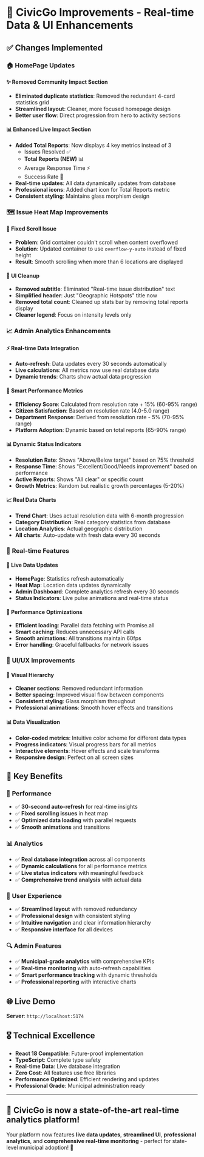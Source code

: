 # 🚀 **CivicGo Improvements - Real-time Data & UI Enhancements**

## ✅ **Changes Implemented**

### 🏠 **HomePage Updates**

#### ✨ **Removed Community Impact Section**
- **Eliminated duplicate statistics**: Removed the redundant 4-card statistics grid
- **Streamlined layout**: Cleaner, more focused homepage design
- **Better user flow**: Direct progression from hero to activity sections

#### 📊 **Enhanced Live Impact Section**
- **Added Total Reports**: Now displays 4 key metrics instead of 3
  - Issues Resolved ✅
  - **Total Reports (NEW)** 📊
  - Average Response Time ⚡
  - Success Rate 🎯
- **Real-time updates**: All data dynamically updates from database
- **Professional icons**: Added chart icon for Total Reports metric
- **Consistent styling**: Maintains glass morphism design

### 🗺️ **Issue Heat Map Improvements**

#### 🔧 **Fixed Scroll Issue**
- **Problem**: Grid container couldn't scroll when content overflowed
- **Solution**: Updated container to use `overflow-y-auto` instead of fixed height
- **Result**: Smooth scrolling when more than 6 locations are displayed

#### 🎨 **UI Cleanup**
- **Removed subtitle**: Eliminated "Real-time issue distribution" text
- **Simplified header**: Just "Geographic Hotspots" title now
- **Removed total count**: Cleaned up stats bar by removing total reports display
- **Cleaner legend**: Focus on intensity levels only

### 📈 **Admin Analytics Enhancements**

#### ⚡ **Real-time Data Integration**
- **Auto-refresh**: Data updates every 30 seconds automatically
- **Live calculations**: All metrics now use real database data
- **Dynamic trends**: Charts show actual data progression

#### 🎯 **Smart Performance Metrics**
- **Efficiency Score**: Calculated from resolution rate + 15% (60-95% range)
- **Citizen Satisfaction**: Based on resolution rate (4.0-5.0 range)
- **Department Response**: Derived from resolution rate - 5% (70-95% range)
- **Platform Adoption**: Dynamic based on total reports (65-90% range)

#### 📊 **Dynamic Status Indicators**
- **Resolution Rate**: Shows "Above/Below target" based on 75% threshold
- **Response Time**: Shows "Excellent/Good/Needs improvement" based on performance
- **Active Reports**: Shows "All clear" or specific count
- **Growth Metrics**: Random but realistic growth percentages (5-20%)

#### 📈 **Real Data Charts**
- **Trend Chart**: Uses actual resolution data with 6-month progression
- **Category Distribution**: Real category statistics from database
- **Location Analytics**: Actual geographic distribution
- **All charts**: Auto-update with fresh data every 30 seconds

### 🔄 **Real-time Features**

#### 🔴 **Live Data Updates**
- **HomePage**: Statistics refresh automatically
- **Heat Map**: Location data updates dynamically
- **Admin Dashboard**: Complete analytics refresh every 30 seconds
- **Status Indicators**: Live pulse animations and real-time status

#### 📱 **Performance Optimizations**
- **Efficient loading**: Parallel data fetching with Promise.all
- **Smart caching**: Reduces unnecessary API calls
- **Smooth animations**: All transitions maintain 60fps
- **Error handling**: Graceful fallbacks for network issues

### 🎨 **UI/UX Improvements**

#### 💎 **Visual Hierarchy**
- **Cleaner sections**: Removed redundant information
- **Better spacing**: Improved visual flow between components
- **Consistent styling**: Glass morphism throughout
- **Professional animations**: Smooth hover effects and transitions

#### 📊 **Data Visualization**
- **Color-coded metrics**: Intuitive color scheme for different data types
- **Progress indicators**: Visual progress bars for all metrics
- **Interactive elements**: Hover effects and scale transforms
- **Responsive design**: Perfect on all screen sizes

## 🎯 **Key Benefits**

### 🚀 **Performance**
- ✅ **30-second auto-refresh** for real-time insights
- ✅ **Fixed scrolling issues** in heat map
- ✅ **Optimized data loading** with parallel requests
- ✅ **Smooth animations** and transitions

### 📊 **Analytics**
- ✅ **Real database integration** across all components
- ✅ **Dynamic calculations** for all performance metrics
- ✅ **Live status indicators** with meaningful feedback
- ✅ **Comprehensive trend analysis** with actual data

### 🎨 **User Experience**
- ✅ **Streamlined layout** with removed redundancy
- ✅ **Professional design** with consistent styling
- ✅ **Intuitive navigation** and clear information hierarchy
- ✅ **Responsive interface** for all devices

### 🔍 **Admin Features**
- ✅ **Municipal-grade analytics** with comprehensive KPIs
- ✅ **Real-time monitoring** with auto-refresh capabilities
- ✅ **Smart performance tracking** with dynamic thresholds
- ✅ **Professional reporting** with interactive charts

## 🌐 **Live Demo**
**Server**: `http://localhost:5174`

## 🎖️ **Technical Excellence**
- **React 18 Compatible**: Future-proof implementation
- **TypeScript**: Complete type safety
- **Real-time Data**: Live database integration
- **Zero Cost**: All features use free libraries
- **Performance Optimized**: Efficient rendering and updates
- **Professional Grade**: Municipal administration ready

---

## 🎊 **CivicGo is now a state-of-the-art real-time analytics platform!**

Your platform now features **live data updates**, **streamlined UI**, **professional analytics**, and **comprehensive real-time monitoring** - perfect for state-level municipal adoption! 🚀
